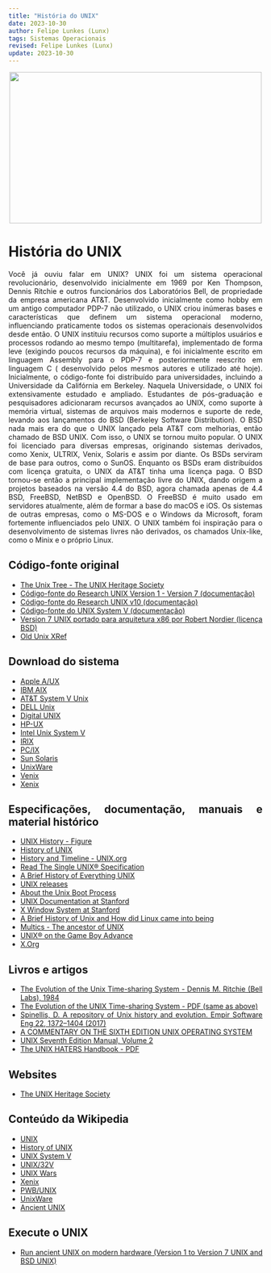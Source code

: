 ```yaml
---
title: "História do UNIX"
date: 2023-10-30
author: Felipe Lunkes (Lunx)
tags: Sistemas Operacionais
revised: Felipe Lunkes (Lunx)
update: 2023-10-30
---
```


<p align="center">
<img src="https://upload.wikimedia.org/wikipedia/commons/8/8a/Simh-pdp11-unix-sysiii.png" width="500" height="300">
</p>

<div align="justify">

# História do UNIX

Você já ouviu falar em UNIX? UNIX foi um sistema operacional revolucionário, desenvolvido inicialmente em 1969 por Ken Thompson, Dennis Ritchie e outros funcionários dos Laboratórios Bell, de propriedade da empresa americana AT&T. Desenvolvido inicialmente como hobby em um antigo computador PDP-7 não utilizado, o UNIX criou inúmeras bases e características que definem um sistema operacional moderno, influenciando praticamente todos os sistemas operacionais desenvolvidos desde então. O UNIX instituiu recursos como suporte a múltiplos usuários e processos rodando ao mesmo tempo (multitarefa), implementado de forma leve (exigindo poucos recursos da máquina), e foi inicialmente escrito em linguagem Assembly para o PDP-7 e posteriormente reescrito em linguagem C ( desenvolvido pelos mesmos autores e utilizado até hoje). Inicialmente, o código-fonte foi distribuído para universidades, incluindo a Universidade da Califórnia em Berkeley. Naquela Universidade, o UNIX foi extensivamente estudado e ampliado. Estudantes de pós-graduação e pesquisadores adicionaram recursos avançados ao UNIX, como suporte à memória virtual, sistemas de arquivos mais modernos e suporte de rede, levando aos lançamentos do BSD (Berkeley Software Distribution). O BSD nada mais era do que o UNIX lançado pela AT&T com melhorias, então chamado de BSD UNIX. Com isso, o UNIX se tornou muito popular. O UNIX foi licenciado para diversas empresas, originando sistemas derivados, como Xenix, ULTRIX, Venix, Solaris e assim por diante. Os BSDs serviram de base para outros, como o SunOS. Enquanto os BSDs eram distribuídos com licença gratuita, o UNIX da AT&T tinha uma licença paga. O BSD tornou-se então a principal implementação livre do UNIX, dando origem a projetos baseados na versão 4.4 do BSD, agora chamada apenas de 4.4 BSD, FreeBSD, NetBSD e OpenBSD. O FreeBSD é muito usado em servidores atualmente, além de formar a base do macOS e iOS. Os sistemas de outras empresas, como o MS-DOS e o Windows da Microsoft, foram fortemente influenciados pelo UNIX. O UNIX também foi inspiração para o desenvolvimento de sistemas livres não derivados, os chamados Unix-like, como o Minix e o próprio Linux.

## Código-fonte original

* [The Unix Tree - The UNIX Heritage Society](https://minnie.tuhs.org/cgi-bin/utree.pl)
* [Código-fonte do Research UNIX Version 1 - Version 7 (documentação)](https://github.com/dspinellis/unix-history-repo)
* [Código-fonte do Research UNIX v10 (documentação)](https://github.com/Alhadis/Research-Unix-v10)
* [Código-fonte do UNIX System V (documentação)](https://archive.org/details/ATTUNIXSystemVRelease4Version2)
* [Version 7 UNIX portado para arquitetura x86 por Robert Nordier (licença BSD)](https://www.nordier.com/v7x86/v7x86-0.8a-all.tar.xz)
* [Old Unix XRef](https://wfjm.github.io/home/ouxr/)

## Download do sistema

* [Apple A/UX](https://winworldpc.com/product/a-ux/3x)
* [IBM AIX](https://winworldpc.com/product/aix/ibm-rt)
* [AT&T System V Unix](https://winworldpc.com/product/att-system-v-unix/2-x)
* [DELL Unix](https://winworldpc.com/product/dell-unix/40)
* [Digital UNIX](https://winworldpc.com/product/digital-unix/32b)
* [HP-UX](https://winworldpc.com/product/hp-ux/9)
* [Intel Unix System V](https://winworldpc.com/product/intel-unix-system-v/2x)
* [IRIX](https://winworldpc.com/product/irix/3x)
* [PC/IX](https://winworldpc.com/product/pc-ix/10)
* [Sun Solaris](https://winworldpc.com/product/sun-solaris/1x)
* [UnixWare](https://winworldpc.com/product/unixware/1x)
* [Venix](https://winworldpc.com/product/venix/86-2x)
* [Xenix](https://winworldpc.com/product/xenix/8086)

## Especificações, documentação, manuais e material histórico

* [UNIX History - Figure](https://upload.wikimedia.org/wikipedia/commons/7/77/Unix_history-simple.svg)
* [History of UNIX](http://ibgwww.colorado.edu/~lessem/psyc5112/usail/concepts/hx-of-unix/unixhx.html)
* [History and Timeline - UNIX.org](https://unix.org/what_is_unix/history_timeline.html#:~:text=The%20history%20of%20UNIX%20starts,what%20was%20to%20become%20UNIX.&text=It%20had%20a%20assembler%20for,text%20processing%20of%20patent%20documents.)
* [Read The Single UNIX® Specification](https://unix.org/online.html)
* [A Brief History of Everything UNIX](https://illumos.org/docs/about/history/)
* [UNIX releases](https://www.tuhs.org/Archive/Distributions/Research/)
* [About the Unix Boot Process](https://www.oreilly.com/library/view/essential-system-administration/0596003439/ch04s01.html)
* [UNIX Documentation at Stanford](https://uit.stanford.edu/service/sharedcomputing/unix)
* [X Window System at Stanford](https://web.stanford.edu/group/farmshare/cgi-bin/wiki/index.php/X_Window_System)
* [A Brief History of Unix and How did Linux came into being](https://medium.com/@safiuddinkhan/a-brief-history-of-unix-dcd41d0816c1)
* [Multics - The ancestor of UNIX](https://www.multicians.org/)
* [UNIX® on the Game Boy Advance](https://web.archive.org/web/20060831141959/http://www.kernelthread.com/publications/gbaunix/)
* [X.Org](https://www.x.org/wiki/)

## Livros e artigos

* [The Evolution of the Unix Time-sharing System - Dennis M. Ritchie (Bell Labs), 1984](https://www.bell-labs.com/usr/dmr/www/hist.html)
* [The Evolution of the UNIX Time-sharing System - PDF (same as above)](https://curtsinger.cs.grinnell.edu/teaching/2019S/CSC213/files/unix_evolution.pdf)
* [Spinellis, D. A repository of Unix history and evolution. Empir Software Eng 22, 1372–1404 (2017)](https://link.springer.com/article/10.1007/s10664-016-9445-5)
* [A COMMENTARY ON THE SIXTH EDITION UNIX OPERATING SYSTEM](http://warsus.github.io/lions-/)
* [UNIX Seventh Edition Manual, Volume 2](https://wolfram.schneider.org/bsd/7thEdManVol2/)
* [The UNIX HATERS Handbook - PDF](https://web.mit.edu/~simsong/www/ugh.pdf)

## Websites

* [The UNIX Heritage Society](https://www.tuhs.org/)

## Conteúdo da Wikipedia

* [UNIX](https://en.wikipedia.org/wiki/Unix)
* [History of UNIX](https://en.wikipedia.org/wiki/History_of_Unix)
* [UNIX System V](https://en.wikipedia.org/wiki/UNIX_System_V)
* [UNIX/32V](https://en.wikipedia.org/wiki/UNIX/32V)
* [UNIX Wars](https://en.wikipedia.org/wiki/Unix_wars)
* [Xenix](https://en.wikipedia.org/wiki/Xenix)
* [PWB/UNIX](https://en.wikipedia.org/wiki/PWB/UNIX)
* [UnixWare](https://en.wikipedia.org/wiki/UnixWare)
* [Ancient UNIX](https://en.wikipedia.org/wiki/Ancient_UNIX)  

## Execute o UNIX

* [Run ancient UNIX on modern hardware (Version 1 to Version 7 UNIX and BSD UNIX)](https://github.com/felipenlunkes/run-ancient-unix)

</div>
